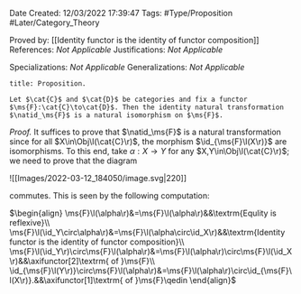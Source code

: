 <div class="topSpace"></div>

Date Created: 12/03/2022 17:39:47
Tags: #Type/Proposition #Later/Category_Theory

Proved by: [[Identity functor is the identity of functor composition]]
References: <i>Not Applicable</i>
Justifications: <i>Not Applicable</i>

Specializations: <i>Not Applicable</i>
Generalizations: <i>Not Applicable</i>

``` ad-Proposition
title: Proposition.

Let $\cat{C}$ and $\cat{D}$ be categories and fix a functor $\ms{F}:\cat{C}\to\cat{D}$. Then the identity natural transformation $\natid_\ms{F}$ is a natural isomorphism on $\ms{F}$.

```

<i>Proof.</i> It suffices to prove that $\natid_\ms{F}$ is a natural transformation since for all $X\in\Obj\l(\cat{C}\r)$, the morphism $\id_{\ms{F}\l(X\r)}$ are isomorphisms. To this end, take $\alpha:X\to Y$ for any $X,Y\in\Obj\l(\cat{C}\r)$; we need to prove that the diagram

![[Images/2022-03-12_184050/image.svg|220]]

commutes. This is seen by the following computation:

$\begin{align}
    \ms{F}\l(\alpha\r)&=\ms{F}\l(\alpha\r)&&\textrm{Equlity is reflexive}\\
    \ms{F}\l(\id_Y\circ\alpha\r)&=\ms{F}\l(\alpha\circ\id_X\r)&&\textrm{Identity functor is the identity of functor composition}\\
    \ms{F}\l(\id_Y\r)\circ\ms{F}\l(\alpha\r)&=\ms{F}\l(\alpha\r)\circ\ms{F}\l(\id_X\r)&&\axifunctor[2]\textrm{ of }\ms{F}\\
    \id_{\ms{F}\l(Y\r)}\circ\ms{F}\l(\alpha\r)&=\ms{F}\l(\alpha\r)\circ\id_{\ms{F}\l(X\r)}.&&\axifunctor[1]\textrm{ of }\ms{F}\qedin
\end{align}$
